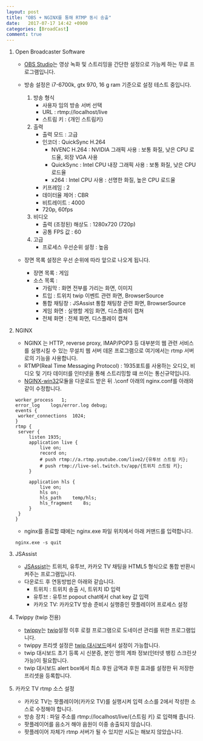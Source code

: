 ```yaml
---
layout: post
title: "OBS + NGINX를 통해 RTMP 동시 송출"
date:	2017-07-17 14:42 +0900
categories: [BroadCast]
comment: true
---
```


1. Open Broadcaster Software

   * [OBS Studio](https://obsproject.com/)는 영상 녹화 및 스트리밍을 간단한 설정으로 가능케 하는 무료 프로그램입니다.
   * 방송 설정은 i7-6700k, gtx 970, 16 g ram 기준으로 설정 테스트 중입니다.
     1. 방송 형식	
        * 사용자 임의 방송 서버 선택
        * URL : rtmp://localhost/live
        * 스트림 키 : {개인 스트림키}
     2. 출력
        * 출력 모드 : 고급
        * 인코더 : QuickSync H.264
          * NVENC H.264 : NVIDIA 그래픽 사용 : 보통 화질, 낮은 CPU 로드율, 외장 VGA 사용
          * QuickSync : Intel CPU 내장 그래픽 사용 : 보통 화질, 낮은 CPU 로드율
          * x264 : Intel CPU 사용 : 선명한 화질, 높은 CPU 로드율
        * 키프레임 : 2
        * 데이터율 제어 : CBR
        * 비트레이트 : 4000
        * 720p, 60fps
     3. 비디오
        * 출력 (조정된) 해상도 : 1280x720 (720p)
        * 공통 FPS 값 : 60
     4. 고급
        * 프로세스 우선순위 설정 : 높음


   * 장면 목록 설정은 우선 순위에 따라 앞으로 나오게 됩니다.
     * 장면 목록 : 게임
     * 소스 목록 :
       * 가림막 : 화면 전부를 가리는 화면, 이미지
       * 트입 : 트위치 twip 이벤트 관련 화면, BrowserSource
       * 통합 채팅창 : JSAssist 통합 채팅창 관련 화면, BrowserSource
       * 게임 화면 : 실행할 게임 화면, 디스플레이 캡쳐
       * 전체 화면 : 전체 화면, 디스플레이 캡쳐

2. NGINX

   * NGINX 는 HTTP, reverse proxy, IMAP/POP3 등 대부분의 웹 관련 서비스를 실행시킬 수 있는 무설치 웹 서버 데몬 프로그램으로 여기에서는 rtmp 서버로의 기능을 사용합니다.
   * RTMP(Real Time Messaging Protocol) : 1935포트를 사용하는 오디오, 비디오 및 기타 데이터를 인터넷을 통해 스트리밍할 떄 쓰이는 통신규약입니다.
   * [NGINX-win32](https://github.com/illuspas/nginx-rtmp-win32)모듈을 다운로드 받은 뒤 .\conf 아래의 nginx.conf를 아래와 같이 수정합니다.

   ```shell
   worker_process	1;
   error_log	logs/error.log debug;
   events {
   	worker_connections	1024;
   }
   rtmp {
   	server {
   		listen 1935;
   		application live {
   			live on;
   			record on;
   			# push rtmp://a.rtmp.youtube.com/live2/{유투브 스트림 키};
   			# push rtmp://live-sel.twitch.tv/app/{트위치 스트림 키};
   		}
   		
   		application hls {
   			live on;
   			hls on;
   			hls_path	temp/hls;
   			hls_fragment	8s;
   		}
   	}
   }
   ```

   * nginx를 종료할 떄에는 nginx.exe 파일 위치에서 아래 커맨드를 입력합니다.

   ```
   nginx.exe -s quit
   ```

3. JSAssist

   * [JSAssist](http://www.js-almighty.com/)는 트위치, 유투브, 카카오 TV 채팅을 HTML5 형식으로 통합 반환시켜주는 프로그램입니다.
   * 다운로드 후 연동방법은 아래와 같습니다.
     * 트위치 : 트위치 송출 시, 트위치 ID 입력
     * 유투브 : 유투브 popout chat에서 chat key 값 입력
     * 카카오 TV:  카카오TV 방송 준비시 실행중인 팟플레이어 프로세스 설정

4. Twippy (twip 전용)

   * [twippy](https://support.twip.kr/hc/ko/articles/115000506168)는 [twip](http://twip.kr/)설정 이후 로컬 프로그램으로 도네이션 관리를 위한 프로그램입니다.
   * twippy 프리셋 설정은 [twip 대시보드](http://twip.kr/dashboard)에서 설정이 가능합니다.
   * twip 대시보드 초기 등록 시 신분증, 본인 명의 계좌 정보(인터넷 뱅킹 스크린샷 가능)이 필요합니다.
   * twip 대시보드 alert box에서 최소 후원 금액과 후원 효과를 설정한 뒤 저장한 프리셋을 등록합니다.

5. 카카오 TV rtmp 소스 설정

   * 카카오 TV는 팟플레이어(카카오 TV)를 실행시켜 입력 소스를 2에서 작성한 소스로 수정해야 합니다.
   * 방송 장치 : 파일 주소를 rtmp://localhost/live/{스트림 키} 로 입력해 줍니다.
   * 팟플레이어를 음소거 해야 음원이 이중 송출되지 않습니다.
   * 팟플레이어 자체가 rtmp 서버가 될 수 있지만 시도는 해보지 않았습니다.